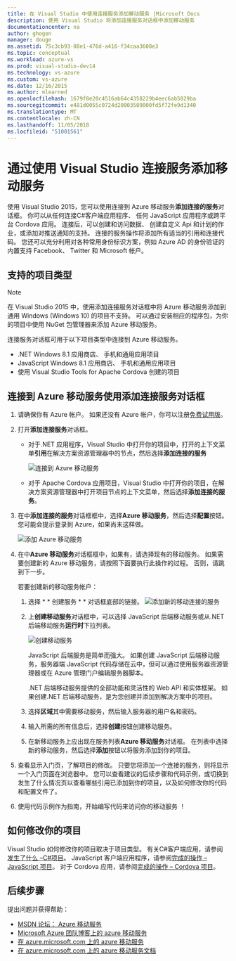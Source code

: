 ```yaml
---
title: 在 Visual Studio 中使用连接服务添加移动服务 |Microsoft Docs
description: 使用 Visual Studio 将添加连接服务对话框中添加移动服务
documentationcenter: na
author: ghogen
manager: douge
ms.assetid: 75c3cb93-88e1-476d-a416-f34caa3608e3
ms.topic: conceptual
ms.workload: azure-vs
ms.prod: visual-studio-dev14
ms.technology: vs-azure
ms.custom: vs-azure
ms.date: 12/16/2015
ms.author: mlearned
ms.openlocfilehash: 1679f8e20c4516ab64c4358229b4eec6ab5029ba
ms.sourcegitcommit: e481d0055c0724d20003509000fd5f72fe9d1340
ms.translationtype: MT
ms.contentlocale: zh-CN
ms.lasthandoff: 11/05/2018
ms.locfileid: "51001561"
---
```

# <a name="adding-mobile-services-by-using-visual-studio-connected-services"></a>通过使用 Visual Studio 连接服务添加移动服务
使用 Visual Studio 2015，您可以使用连接到 Azure 移动服务**添加连接的服务**对话框。 你可以从任何连接C#客户端应用程序、 任何 JavaScript 应用程序或跨平台 Cordova 应用。 连接后，可以创建和访问数据、 创建自定义 Api 和计划的作业，或添加对推送通知的支持。  连接的服务操作将添加所有适当的引用和连接代码。 您还可以充分利用对各种常用身份标识方案，例如 Azure AD 的身份验证的内置支持 Facebook、 Twitter 和 Microsoft 帐户。

## <a name="supported-project-types"></a>支持的项目类型
> [!NOTE]
> 在 Visual Studio 2015 中，使用添加连接服务对话框中将 Azure 移动服务添加到通用 Windows (Windows 10) 的项目不支持。 可以通过安装相应的程序包，为你的项目中使用 NuGet 包管理器来添加 Azure 移动服务。
> 
> 

连接服务对话框可用于以下项目类型中连接到 Azure 移动服务。

* .NET Windows 8.1 应用商店、 手机和通用应用项目
* JavaScript Windows 8.1 应用商店、 手机和通用应用项目
* 使用 Visual Studio Tools for Apache Cordova 创建的项目

## <a name="connect-to-azure-mobile-services-using-the-add-connected-services-dialog"></a>连接到 Azure 移动服务使用添加连接服务对话框
1. 请确保你有 Azure 帐户。 如果还没有 Azure 帐户，你可以注册[免费试用版](http://go.microsoft.com/fwlink/?LinkId=518146)。
2. 打开**添加连接服务**对话框。
   
   * 对于.NET 应用程序，Visual Studio 中打开你的项目中，打开的上下文菜单**引用**在解决方案资源管理器中的节点，然后选择**添加连接的服务**
     
        ![连接到 Azure 移动服务](./media/vs-azure-tools-connected-services-add-mobile-services/IC797635.png)
   * 对于 Apache Cordova 应用项目，Visual Studio 中打开你的项目，在解决方案资源管理器中打开项目节点的上下文菜单，然后选择**添加连接的服务**。
3. 在中**添加连接的服务**对话框框中，选择**Azure 移动服务**，然后选择**配置**按钮。 您可能会提示登录到 Azure，如果尚未这样做。
   
    ![添加 Azure 移动服务](./media/vs-azure-tools-connected-services-add-mobile-services/IC797636.png)
4. 在中**Azure 移动服务**对话框框中，如果有，请选择现有的移动服务。 如果需要创建新的 Azure 移动服务，请按照下面要执行此操作的过程。 否则，请跳到下一步。
   
    若要创建新的移动服务帐户：
   
   1. 选择 * * 创建服务 * * 对话框底部的链接。
       ![添加新的移动连接的服务](./media/vs-azure-tools-connected-services-add-mobile-services/IC797637.png)
   2. 上**创建移动服务**对话框中，可以选择 JavaScript 后端移动服务或从.NET 后端移动服务**运行时**下拉列表。 
      
       ![创建移动服务](./media/vs-azure-tools-connected-services-add-mobile-services/IC797638.png)
      
       JavaScript 后端服务是简单而强大。 如果创建 JavaScript 后端移动服务，服务器端 JavaScript 代码存储在云中，但可以通过使用服务器资源管理器或在 Azure 管理门户编辑服务器脚本。 
      
       .NET 后端移动服务提供的全部功能和灵活性的 Web API 和实体框架。 如果创建.NET 后端移动服务，是为您创建并添加到解决方案中的项目。 
   3. 选择**区域**其中需要移动服务，然后输入服务器的用户名和密码。
   4. 输入所需的所有信息后，选择**创建**按钮创建移动服务。
   5. 在新移动服务上应出现在服务列表**Azure 移动服务**对话框。 在列表中选择新的移动服务，然后选择**添加**按钮以将服务添加到你的项目。
5. 查看显示入门页，了解项目的修改。 只要您将添加一个连接的服务，则将显示一个入门页面在浏览器中。 您可以查看建议的后续步骤和代码示例，或切换到发生了什么情况页以查看哪些引用已添加到你的项目，以及如何修改你的代码和配置文件了。
6. 使用代码示例作为指南，开始编写代码来访问你的移动服务 ！

## <a name="how-your-project-is-modified"></a>如何修改你的项目
Visual Studio 如何修改你的项目取决于项目类型。 有关C#客户端应用，请参阅[发生了什么 –C#项目](http://go.microsoft.com/fwlink/p/?LinkId=513119)。 JavaScript 客户端应用程序，请参阅[完成的操作 – JavaScript 项目](http://go.microsoft.com/fwlink/p/?LinkId=513120)。 对于 Cordova 应用，请参阅[完成的操作 – Cordova 项目](http://go.microsoft.com/fwlink/p/?LinkId=513116)。

## <a name="next-steps"></a>后续步骤
提出问题并获得帮助： 

* [MSDN 论坛： Azure 移动服务](https://social.msdn.microsoft.com/forums/azure/home?forum=azuremobile)
* [Microsoft Azure 团队博客上的 azure 移动服务](https://azure.microsoft.com/blog/topics/mobile/)
* [在 azure.microsoft.com 上的 azure 移动服务](https://azure.microsoft.com/services/mobile-services/)
* [在 azure.microsoft.com 上的 azure 移动服务文档](https://azure.microsoft.com/documentation/services/mobile-services/)

